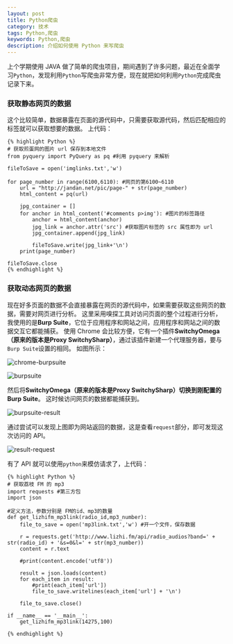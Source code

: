 ```yaml
---
layout: post
title: Python爬虫
category: 技术
tags: Python,爬虫
keywords: Python,爬虫
description: 介绍如何使用 Python 来写爬虫
---
```


上个学期使用 JAVA 做了简单的爬虫项目，期间遇到了许多问题，最近在全面学习`Python`，发现利用`Python`写爬虫非常方便，现在就把如何利用`Python`完成爬虫记录下来。


### 获取静态网页的数据
这个比较简单，数据暴露在页面的源代码中，只需要获取源代码，然后匹配相应的标签就可以获取想要的数据。
上代码：


    {% highlight Python %}
    # 获取煎蛋网的图片 url 保存到本地文件
    from pyquery import PyQuery as pq #利用 pyquery 来解析

    fileToSave = open('imglinks.txt','w')

    for page_number in range(6100,6110): #网页的第6100~6110
        url = "http://jandan.net/pic/page-" + str(page_number)
        html_content = pq(url)

        jpg_container = []
        for anchor in html_content('#comments p>img'): #图片的标签路径
            anchor = html_content(anchor)
            jpg_link = anchor.attr('src') #获取图片标签的 src 属性即为 url
            jpg_container.append(jpg_link)

            fileToSave.write(jpg_link+'\n')
        print(page_number)

    fileToSave.close
    {% endhighlight %}


### 获取动态网页的数据
现在好多页面的数据不会直接暴露在网页的源代码中，如果需要获取这些网页的数据，需要对网页进行分析。
这里采用嗅探工具对访问页面的整个过程进行分析，我使用的是**Burp Suite**，它位于应用程序和网站之间，应用程序和网站之间的数据交互它都能捕获。
使用 Chrome 会比较方便，它有一个插件**SwitchyOmega（原来的版本是Proxy SwitchySharp）**，通过该插件新建一个代理服务器，要与`Burp Suite`设置的相同。
如图所示：

![chrome-burpsuite](/images/2015/03/Python-spider-chrome-burpsuite.png)

![burpsuite](/images/2015/03/Python-spider-burpsuite.png)

然后将**SwitchyOmega（原来的版本是Proxy SwitchySharp）**切换到刚配置的** Burp Suite**。
这时候访问网页的数据都能捕获到。

![burpsuite-result](/images/2015/03/Python-spider-BurpSuite-result.png)

通过尝试可以发现上图即为网站返回的数据，这是查看`request`部分，即可发现这次访问的 API。

![result-request](/images/2015/03/Python-spider-result-request.png)

有了 API 就可以使用`python`来模仿请求了，上代码：


    {% highlight Python %}
    # 获取荔枝 FM 的 mp3
    import requests #第三方包
    import json

    #定义方法，参数分别是 FM的id、mp3的数量
    def get_lizhifm_mp3link(radio_id,mp3_number):
        file_to_save = open('mp3link.txt','w') #开一个文件，保存数据

        r = requests.get('http://www.lizhi.fm/api/radio_audios?band=' + str(radio_id) + '&s=0&l=' + str(mp3_number))
        content = r.text

        #print(content.encode('utf8'))

        result = json.loads(content)
        for each_item in result:
            #print(each_item['url'])
            file_to_save.writelines(each_item['url'] + '\n')
            
        file_to_save.close()

    if __name__ == '__main__':
        get_lizhifm_mp3link(14275,100)

    {% endhighlight %}
